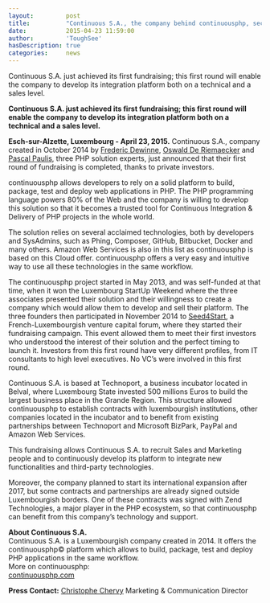 ```yaml
---
layout:         post
title:          "Continuous S.A., the company behind continuousphp, secured its first fundraising round"
date:           2015-04-23 11:59:00
author:         'ToughSee'
hasDescription: true
categories:     news
---
```

Continuous S.A. just achieved its first fundraising;
this first round will enable the company to develop its integration platform both on a technical and a sales level.

<!--more-->
__Continuous S.A. just achieved its first fundraising;
this first round will enable the company to develop its integration platform both on a technical and a sales level.__

__Esch-sur-Alzette, Luxembourg - April 23, 2015.__ Continuous S.A.,
company created in October 2014 by [Frederic Dewinne](/about-us/#fdewinne),
[Oswald De Riemaecker](/about-us/#oswaldderiemaecker) and [Pascal Paulis](/about-us/#ppaulis), three PHP solution experts,
just announced that their first round of fundraising is completed, thanks to private investors. 

continuousphp allows developers to rely on a solid platform to build, package, test and deploy web applications in PHP.
The PHP programming language powers 80% of the Web and the company is willing to develop this solution so that
it becomes a trusted tool for Continuous Integration & Delivery of PHP projects in the whole world.

The solution relies on several acclaimed technologies, both by developers and SysAdmins, such as Phing, Composer, GitHub,
Bitbucket, Docker and many others. Amazon Web Services is also in this list as continuousphp is based on this Cloud offer.
continuousphp offers a very easy and intuitive way to use all these technologies in the same workflow.

The continuousphp project started in May 2013, and was self-funded at that time,
when it won the Luxembourg StartUp Weekend where the three associates presented their solution and their willingness
to create a company which would allow them to develop and sell their platform.
The three founders then participated in November 2014 to [Seed4Start](http://www.seed4start.org/),
a French-Luxembourgish venture capital forum, where they started their fundraising campaign.
This event allowed them to meet their first investors who understood the interest of their solution and the perfect timing
to launch it. Investors from this first round have very different profiles, from IT consultants to high level executives.
No VC’s were involved in this first round.  

Continuous S.A. is based at Technoport, a business incubator located in Belval,
where Luxembourg State invested 500 millions Euros to build the largest business place in the Grande Region.
This structure allowed continuousphp to establish contracts with luxembourgish institutions,
other companies located in the incubator and to benefit from existing partnerships between Technoport and Microsoft BizPark,
PayPal and Amazon Web Services.

This fundraising allows Continuous S.A. to recruit Sales and Marketing people and to continuously develop its platform
to integrate new functionalities and third-party technologies.

Moreover, the company planned to start its international expansion after 2017, but some contracts and partnerships are
already signed outside Luxembourgish borders. One of these contracts was signed with Zend Technologies, a major player
in the PHP ecosystem, so that continuousphp can benefit from this company’s technology and support.

__About Continuous S.A.__  
Continuous S.A. is a Luxembourgish company created in 2014. It offers the continuousphp© platform which allows to build,
package, test and deploy PHP applications in the same workflow.  
More on continuousphp:  
[continuousphp.com](https://continuousphp.com)

__Press Contact:__
[Christophe Chervy](email:christophe@continuousphp.com)
Marketing & Communication Director
